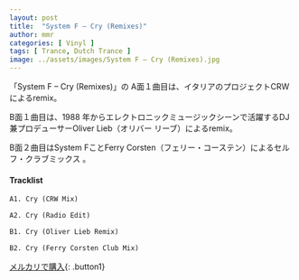 ```yaml
---
layout: post
title:  "System F – Cry (Remixes)"
author: mmr
categories: [ Vinyl ]
tags: [ Trance, Dutch Trance ]
image: ../assets/images/System F – Cry (Remixes).jpg
---
```


「System F – Cry (Remixes)」の
A面１曲目は、イタリアのプロジェクトCRWによるremix。

B面１曲目は、1988 年からエレクトロニックミュージックシーンで活躍するDJ 兼プロデューサーOliver Lieb（オリバー リーブ）によるremix。

B面２曲目はSystem FことFerry Corsten（フェリー・コーステン）によるセルフ・クラブミックス 。


#### Tracklist
```md
A1. Cry (CRW Mix)

A2. Cry (Radio Edit)

B1. Cry (Oliver Lieb Remix)

B2. Cry (Ferry Corsten Club Mix)
```

[メルカリで購入](https://jp.mercari.com/item/m13662586330){: .button1}

